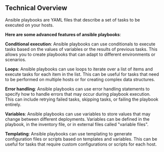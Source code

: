 ## Technical Overview
Ansible playbooks are YAML files that describe a set of tasks to be executed on your hosts. 

**Here are some advanced features of ansible playbooks**:

**Conditional execution**: Ansible playbooks can use conditionals to execute tasks based on the values of variables or the results of previous tasks. This allows you to create playbooks that can adapt to different environments or scenarios.

**Loops**: Ansible playbooks can use loops to iterate over a list of items and execute tasks for each item in the list. This can be useful for tasks that need to be performed on multiple hosts or for creating complex data structures.

**Error handling**: Ansible playbooks can use error handling statements to specify how to handle errors that may occur during playbook execution. This can include retrying failed tasks, skipping tasks, or failing the playbook entirely.

**Variables**: Ansible playbooks can use variables to store values that may change between different deployments. Variables can be defined in the playbook, in the inventory file, or in external files called "variable files".

**Templating**: Ansible playbooks can use templating to generate configuration files or scripts based on templates and variables. This can be useful for tasks that require custom configurations or scripts for each host.

